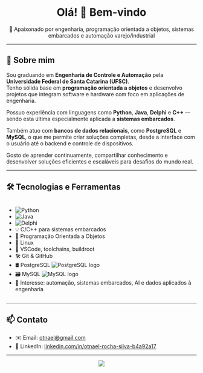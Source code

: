 
<h1 align="center">Olá! 👋 Bem-vindo</h1>

<p align="center">
  🧠 Apaixonado por engenharia, programação orientada a objetos, sistemas embarcados e automação varejo/industrial <br/>
</p>

---

## 🚀 Sobre mim

Sou graduando em **Engenharia de Controle e Automação** pela **Universidade Federal de Santa Catarina (UFSC)**.  
Tenho sólida base em **programação orientada a objetos** e desenvolvo projetos que integram software e hardware com foco em aplicações de engenharia.

Possuo experiência com linguagens como **Python**, **Java**, **Delphi** e **C++** — sendo esta última especialmente aplicada a **sistemas embarcados**.

Também atuo com **bancos de dados relacionais**, como **PostgreSQL** e **MySQL**, o que me permite criar soluções completas, desde a interface com o usuário até o backend e controle de dispositivos.

Gosto de aprender continuamente, compartilhar conhecimento e desenvolver soluções eficientes e escaláveis para desafios do mundo real.

---

## 🛠️ Tecnologias e Ferramentas

<div style="display: flex; flex-wrap: wrap; align-items: center; gap: 8px;">

- ![Python](https://img.shields.io/badge/Python-3776AB?style=flat&logo=python&logoColor=white)  
- ![Java](https://img.shields.io/badge/Java-ED8B00?style=flat&logo=java&logoColor=white)  
- ![Delphi](https://img.shields.io/badge/Delphi-E60028?style=flat&logo=embarcadero&logoColor=white)  
- 💡 C/C++ para sistemas embarcados  
- 🧩 Programação Orientada a Objetos  
- 🐧 Linux  
- 🔧 VSCode, toolchains, buildroot  
- 🛠️ Git & GitHub  
- 🛢️ PostgreSQL ![PostgreSQL logo](https://img.shields.io/badge/PostgreSQL-336791?style=flat&logo=postgresql&logoColor=white)  
- 🗃️ MySQL ![MySQL logo](https://img.shields.io/badge/MySQL-4479A1?style=flat&logo=mysql&logoColor=white)  
- 🤖 Interesse: automação, sistemas embarcados, AI e dados aplicados à engenharia  

</div>

---

## 📫 Contato

- ✉️ Email: [otnael@gmail.com](mailto:otnael@gmail.com)  
- 💼 LinkedIn: [linkedin.com/in/otnael-rocha-silva-b4a92a17](https://www.linkedin.com/in/otnael-rocha-silva-b4a92a17)

---

<p align="center">
  <img src="https://github-readme-stats.vercel.app/api?username=OtnaelRochaSilva&show_icons=true&theme=tokyonight" />
</p>
